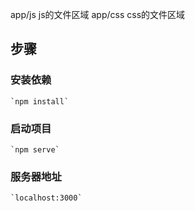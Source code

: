 app/js js的文件区域
app/css css的文件区域

## 步骤
### 安装依赖
    `npm install`

### 启动项目
    `npm serve`

### 服务器地址
    `localhost:3000`
